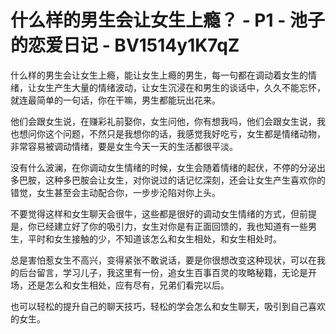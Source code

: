 # 什么样的男生会让女生上瘾？ - P1 - 池子的恋爱日记 - BV1514y1K7qZ

什么样的男生会让女生上瘾，能让女生上瘾的男生，每一句都在调动着女生的情绪，让女生产生大量的情绪波动，让女生沉浸在和男生的谈话中，久久不能忘怀，就连最简单的一句话，你在干嘛，男生都能玩出花来。

他们会跟女生说，在赚彩礼前娶你，女生问他，你有想我吗，他们会跟女生说，我也想问你这个问题，不然只是我想你的话，我感觉我好吃亏，女生都是情绪动物，非常容易被调动情绪，要是女生今天一天的生活都很平淡。

没有什么波澜，在你调动女生情绪的时候，女生会随着情绪的起伏，不停的分泌出多巴胺，这种多巴胺会让女生，对你说过的话记忆深刻，还会让女生产生喜欢你的错觉，女生甚至会主动配合你，一步步沦陷对你上头。

不要觉得这样和女生聊天会很牛，这些都是很好的调动女生情绪的方式，但前提是，你已经建立好了你的吸引力，女生对你是有正面回馈的，我也知道有一些男生，平时和女生接触的少，不知道该怎么和女生相处，和女生相处时。

总是害怕惹女生不高兴，变得紧张不敢说话，要是你很想改变这种现状，可以在我的后台留言，学习儿子，我这里有一份，追女生百事百灵的攻略秘籍，无论是开场，还是怎么和女生相处，应有尽有，兄弟们看完以后。

也可以轻松的提升自己的聊天技巧，轻松的学会怎么和女生聊天，吸引到自己喜欢的女生。